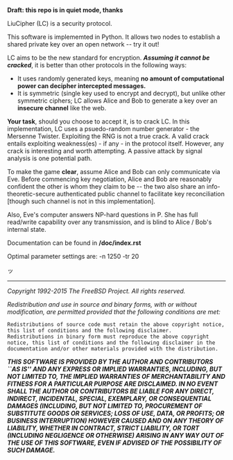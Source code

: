 **Draft: this repo is in quiet mode, thanks**

LiuCipher (LC) is a security protocol.

This software is implememted in Python. It allows two nodes to establish a shared private key over an open network -- try it out!

LC aims to be the new standard for encryption. **_Assuming it cannot be cracked_**, it is better than other protocols in the following ways:

* It uses randomly generated keys, meaning **no amount of computational power can decipher intercepted messages.**
* It is symmetric (single key used to encrypt and decrypt), but unlike other symmetric ciphers; LC allows Alice and Bob to generate a key over an **insecure channel** like the web.

**Your task**, should you choose to accept it, is to crack LC. In this implementation, LC uses a psuedo-random number generator - the Mersenne Twister. Exploiting the RNG is not a true crack. A valid crack entails exploiting weakness(es) - if any - in the protocol itself.  However, any crack is interesting and worth attempting. A passive attack by signal analysis is one potential path.

To make the game **clear**, assume Alice and Bob can only communicate via Eve. Before commencing key negotiation, Alice and Bob are reasonably confident the other is whom they claim to be -- the two also share an info-theoretic-secure authenticated public channel to facilitate key reconciliation [though such channel is not in this implementation]. 

Also, Eve's computer answers NP-hard questions in P. She has full read/write capability over any transmission, and is blind to Alice / Bob's internal state.

Documentation can be found in **/doc/index.rst**

Optimal parameter settings are: -n 1250 -tr 20

ッ

----------------------------------------------

_Copyright 1992-2015 The FreeBSD Project. All rights reserved._

_Redistribution and use in source and binary forms, with or without modification, are permitted provided that the following conditions are met:_

    Redistributions of source code must retain the above copyright notice, this list of conditions and the following disclaimer.
    Redistributions in binary form must reproduce the above copyright notice, this list of conditions and the following disclaimer in the documentation and/or other materials provided with the distribution.

_**THIS SOFTWARE IS PROVIDED BY THE AUTHOR AND CONTRIBUTORS ``AS IS'' AND ANY EXPRESS OR IMPLIED WARRANTIES, INCLUDING, BUT NOT LIMITED TO, THE IMPLIED WARRANTIES OF MERCHANTABILITY AND FITNESS FOR A PARTICULAR PURPOSE ARE DISCLAIMED. IN NO EVENT SHALL THE AUTHOR OR CONTRIBUTORS BE LIABLE FOR ANY DIRECT, INDIRECT, INCIDENTAL, SPECIAL, EXEMPLARY, OR CONSEQUENTIAL DAMAGES (INCLUDING, BUT NOT LIMITED TO, PROCUREMENT OF SUBSTITUTE GOODS OR SERVICES; LOSS OF USE, DATA, OR PROFITS; OR BUSINESS INTERRUPTION) HOWEVER CAUSED AND ON ANY THEORY OF LIABILITY, WHETHER IN CONTRACT, STRICT LIABILITY, OR TORT (INCLUDING NEGLIGENCE OR OTHERWISE) ARISING IN ANY WAY OUT OF THE USE OF THIS SOFTWARE, EVEN IF ADVISED OF THE POSSIBILITY OF SUCH DAMAGE.**_

